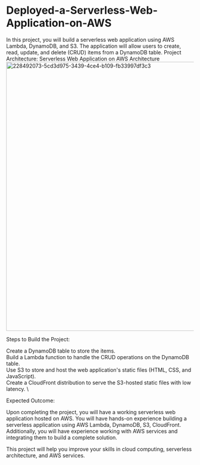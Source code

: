 # Deployed-a-Serverless-Web-Application-on-AWS
In this project, you will build a serverless web application using AWS Lambda, DynamoDB, and S3. The application will allow users to create, read, update, and delete (CRUD) items from a DynamoDB table.
Project Architecture:
Serverless Web Application on AWS Architecture
<img width="1280" height="720" alt="228492073-5cd3d975-3439-4ce4-b109-fb33997df3c3" src="https://github.com/user-attachments/assets/e84bbd54-5148-4710-8889-d24da0646973" />

Steps to Build the Project:

Create a DynamoDB table to store the items. \
Build a Lambda function to handle the CRUD operations on the DynamoDB table. \
Use S3 to store and host the web application's static files (HTML, CSS, and JavaScript). \
Create a CloudFront distribution to serve the S3-hosted static files with low latency. \

Expected Outcome:

Upon completing the project, you will have a working serverless web application hosted on AWS.
You will have hands-on experience building a serverless application using AWS Lambda, DynamoDB, S3, CloudFront.
Additionally, you will have experience working with AWS services and integrating them to build a complete solution.

This project will help you improve your skills in cloud computing, serverless architecture, and AWS services.
